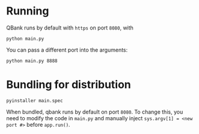 Running
=========================
QBank runs by default with `https` on port `8080`, with

```
python main.py
```

You can pass a different port into the arguments:

```
python main.py 8888
```


Bundling for distribution
=========================

```
pyinstaller main.spec
```

When bundled, qbank runs by default on port `8080`. To change this, you need to modify the
code in `main.py` and manually inject `sys.argv[1] = <new port #>` before `app.run()`.

